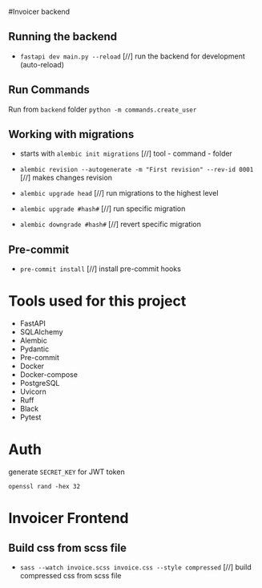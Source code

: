 #Invoicer backend

## Running the backend
- `fastapi dev main.py --reload` [//] run the backend for development (auto-reload)

## Run Commands
Run from `backend` folder
``` python -m commands.create_user ```

## Working with migrations
- starts with `alembic init migrations` [//] tool - command - folder

- `alembic revision --autogenerate -m "First revision" --rev-id 0001` [//] makes changes revision
- `alembic upgrade head` [//] run migrations to the highest level
- `alembic upgrade #hash#` [//] run specific migration
- `alembic downgrade #hash#` [//] revert specific migration

## Pre-commit
- `pre-commit install` [//] install pre-commit hooks

# Tools used for this project
- FastAPI
- SQLAlchemy
- Alembic
- Pydantic
- Pre-commit
- Docker
- Docker-compose
- PostgreSQL
- Uvicorn
- Ruff
- Black
- Pytest

# Auth
generate `SECRET_KEY` for JWT token
```
openssl rand -hex 32
```

# Invoicer Frontend

## Build css from scss file
- `sass --watch invoice.scss invoice.css --style compressed` [//] build compressed css from scss file
